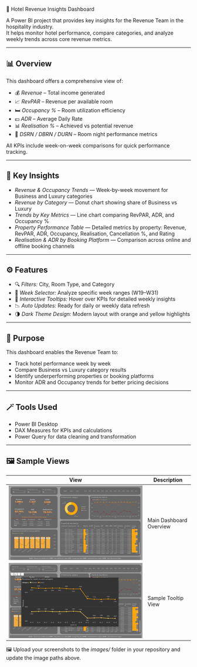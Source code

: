 🌆 Hotel Revenue Insights Dashboard

A Power BI project that provides key insights for the Revenue Team in the hospitality industry.  
It helps monitor hotel performance, compare categories, and analyze weekly trends across core revenue metrics.

---

## 📊 Overview

This dashboard offers a comprehensive view of:

- 💰 *Revenue* – Total income generated  
- 📈 *RevPAR* – Revenue per available room  
- 🛏️ *Occupancy %* – Room utilization efficiency  
- 💵 *ADR* – Average Daily Rate  
- 📊 *Realisation %* – Achieved vs potential revenue  
- 🧮 *DSRN / DBRN / DURN* – Room night performance metrics  

All KPIs include week-on-week comparisons for quick performance tracking.

---

## 📅 Key Insights

- *Revenue & Occupancy Trends* — Week-by-week movement for Business and Luxury categories  
- *Revenue by Category* — Donut chart showing share of Business vs Luxury  
- *Trends by Key Metrics* — Line chart comparing RevPAR, ADR, and Occupancy %  
- *Property Performance Table* — Detailed metrics by property: Revenue, RevPAR, ADR, Occupancy, Realisation, Cancellation %, and Rating  
- *Realisation & ADR by Booking Platform* — Comparison across online and offline booking channels  

---

## ⚙️ Features

- 🔍 *Filters:* City, Room Type, and Category  
- 📅 *Week Selector:* Analyze specific week ranges (W19–W31)  
- 🧭 *Interactive Tooltips:* Hover over KPIs for detailed weekly insights  
- 📉 *Auto Updates:* Ready for daily or weekly data refresh  
- 🌗 *Dark Theme Design:* Modern layout with orange and yellow highlights  

---

## 🧠 Purpose

This dashboard enables the Revenue Team to:

- Track hotel performance week by week  
- Compare Business vs Luxury category results  
- Identify underperforming properties or booking platforms  
- Monitor ADR and Occupancy trends for better pricing decisions  

---

## 🪄 Tools Used

- Power BI Desktop  
- DAX Measures for KPIs and calculations  
- Power Query for data cleaning and transformation  

---

## 🖼️ Sample Views

| View | Description |
|------|--------------|
| ![Full View](Full%20View.png) | Main Dashboard Overview |
| ![Tooltip View](Tooltip%20View.png) | Sample Tooltip View |


🖼️ Upload your screenshots to the *images/* folder in your repository and update the image paths above.
